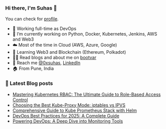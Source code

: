 ### Hi there, I'm Suhas 👋
You can check for [profile](https://bootvar.com/suhasadhav/).

- 👔 Working full-time as DevOps
- 🔭 I’m currently working on Python, Docker, Kubernetes, Jenkins, AWS and Web3
- ☁️ Most of the time in Cloud (AWS, Azure, Google)
- 🌱 Learning Web3 and Blockchain (Ethereum, Polkadot)
- 👨‍💻 Read blogs and about me on [bootvar](https://bootvar.com)
- 📲 Reach me [@0xsuhas](https://twitter.com/0xsuhas), [LinkedIn](https://www.linkedin.com/in/suhasadhav)
- 🏠 From Pune, India

<!--
**suhasadhav/suhasadhav** is a ✨ _special_ ✨ repository because its `README.md` (this file) appears on your GitHub profile.

Here are some ideas to get you started:

- 🔭 I’m currently working on ...
- 🌱 I’m currently learning ...
- 👯 I’m looking to collaborate on ...
- 🤔 I’m looking for help with ...
- 💬 Ask me about ...
- 📫 How to reach me: ...
- 😄 Pronouns: ...
- ⚡ Fun fact: ...
-->

### 📕 Latest Blog posts
<!-- BLOG-POST-LIST:START -->
- [Mastering Kubernetes RBAC: The Ultimate Guide to Role-Based Access Control](https://bootvar.com/k8s-rbac-explained/)
- [Choosing the Best Kube-Proxy Mode: iptables vs IPVS](https://bootvar.com/kube-proxy-iptables-vs-ipvs/)
- [Comprehensive Guide to Kube Prometheus Stack with Helm](https://bootvar.com/kube-prometheus-stack-explained/)
- [DevOps Best Practices for 2025: A Complete Guide](https://bootvar.com/devops-best-practices-for-2025/)
- [Powering DevOps: A Deep Dive into Monitoring Tools](https://bootvar.com/intro-to-prometheus-grafana-alertmanager/)
<!-- BLOG-POST-LIST:END -->
